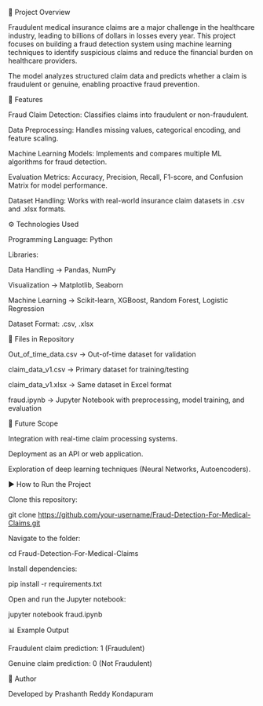 📝 Project Overview

Fraudulent medical insurance claims are a major challenge in the healthcare industry, leading to billions of dollars in losses every year. This project focuses on building a fraud detection system using machine learning techniques to identify suspicious claims and reduce the financial burden on healthcare providers.

The model analyzes structured claim data and predicts whether a claim is fraudulent or genuine, enabling proactive fraud prevention.

🚀 Features

Fraud Claim Detection: Classifies claims into fraudulent or non-fraudulent.

Data Preprocessing: Handles missing values, categorical encoding, and feature scaling.

Machine Learning Models: Implements and compares multiple ML algorithms for fraud detection.

Evaluation Metrics: Accuracy, Precision, Recall, F1-score, and Confusion Matrix for model performance.

Dataset Handling: Works with real-world insurance claim datasets in .csv and .xlsx formats.

⚙️ Technologies Used

Programming Language: Python

Libraries:

Data Handling → Pandas, NumPy

Visualization → Matplotlib, Seaborn

Machine Learning → Scikit-learn, XGBoost, Random Forest, Logistic Regression

Dataset Format: .csv, .xlsx

📂 Files in Repository

Out_of_time_data.csv → Out-of-time dataset for validation

claim_data_v1.csv → Primary dataset for training/testing

claim_data_v1.xlsx → Same dataset in Excel format

fraud.ipynb → Jupyter Notebook with preprocessing, model training, and evaluation

🔮 Future Scope

Integration with real-time claim processing systems.

Deployment as an API or web application.

Exploration of deep learning techniques (Neural Networks, Autoencoders).

▶️ How to Run the Project

Clone this repository:

git clone https://github.com/your-username/Fraud-Detection-For-Medical-Claims.git


Navigate to the folder:

cd Fraud-Detection-For-Medical-Claims


Install dependencies:

pip install -r requirements.txt


Open and run the Jupyter notebook:

jupyter notebook fraud.ipynb

📊 Example Output

Fraudulent claim prediction: 1 (Fraudulent)

Genuine claim prediction: 0 (Not Fraudulent)

👤 Author

Developed by Prashanth Reddy Kondapuram

